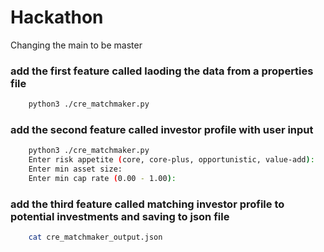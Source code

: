 # Hackathon

Changing the main to be master

### add the first feature called laoding the data from a properties file

```sh
    python3 ./cre_matchmaker.py
```

### add the second feature called investor profile with user input

```sh
    python3 ./cre_matchmaker.py
    Enter risk appetite (core, core-plus, opportunistic, value-add): 
    Enter min asset size:
    Enter min cap rate (0.00 - 1.00):
```

### add the third feature called matching investor profile to potential investments and saving to json file

```sh
    cat cre_matchmaker_output.json
```